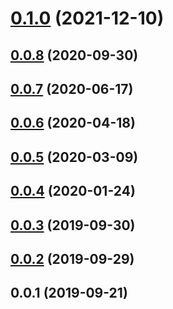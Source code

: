 # [0.1.0](https://github.com/ecerroni/mongo-search-parameters/compare/v0.0.8...v0.1.0) (2021-12-10)



## [0.0.8](https://github.com/ecerroni/mongo-search-parameters/compare/v0.0.7...v0.0.8) (2020-09-30)



## [0.0.7](https://github.com/ecerroni/mongo-search-parameters/compare/v0.0.6...v0.0.7) (2020-06-17)



## [0.0.6](https://github.com/ecerroni/mongo-search-parameters/compare/v0.0.5...v0.0.6) (2020-04-18)



## [0.0.5](https://github.com/ecerroni/mongo-search-parameters/compare/v0.0.4...v0.0.5) (2020-03-09)



## [0.0.4](https://github.com/ecerroni/mongo-search-parameters/compare/v0.0.3...v0.0.4) (2020-01-24)



## [0.0.3](https://github.com/ecerroni/mongo-search-parameters/compare/v0.0.2...v0.0.3) (2019-09-30)



## [0.0.2](https://github.com/ecerroni/mongo-search-parameters/compare/v0.0.1...v0.0.2) (2019-09-29)



## 0.0.1 (2019-09-21)




